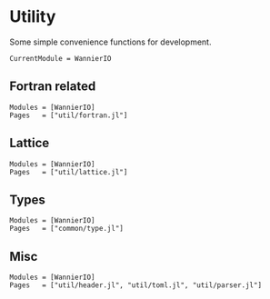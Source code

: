 # Utility

Some simple convenience functions for development.

```@meta
CurrentModule = WannierIO
```

## Fortran related

```@autodocs
Modules = [WannierIO]
Pages   = ["util/fortran.jl"]
```

## Lattice

```@autodocs
Modules = [WannierIO]
Pages   = ["util/lattice.jl"]
```

## Types

```@autodocs
Modules = [WannierIO]
Pages   = ["common/type.jl"]
```

## Misc

```@autodocs
Modules = [WannierIO]
Pages   = ["util/header.jl", "util/toml.jl", "util/parser.jl"]
```
